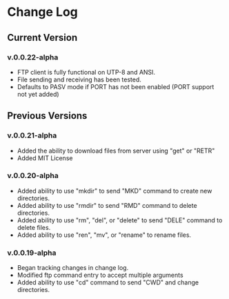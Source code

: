 # Change Log

## Current Version

### v.0.0.22-alpha

* FTP client is fully functional on UTP-8 and ANSI.
* File sending and receiving has been tested.
* Defaults to PASV mode if PORT has not been enabled (PORT support not yet added)

## Previous Versions

### v.0.0.21-alpha

* Added the ability to download files from server using "get" or "RETR"
* Added MIT License

### v.0.0.20-alpha

* Added ability to use "mkdir" to send "MKD" command to create new directories.
* Added ability to use "rmdir" to send "RMD" command to delete directories.
* Added ability to use "rm", "del", or "delete" to send "DELE" command to delete files.
* Added ability to use "ren", "mv", or "rename" to rename files.

### v.0.0.19-alpha

* Began tracking changes in change log.
* Modified ftp command entry to accept multiple arguments
* Added ability to use "cd" command to send "CWD" and change directories.